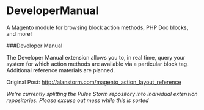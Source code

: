 DeveloperManual
===============

A Magento module for browsing block action methods, PHP Doc blocks, and more!

###Developer Manual

The Developer Manual extension allows you to, in real time, query your system for which action methods are available via a particular block tag.  Additional reference materials are planned. 

Original Post: http://alanstorm.com/magento_action_layout_reference

*We're currently splitting the Pulse Storm repository into individual extension repositories.  Please excuse out mess while this is sorted*